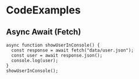 # CodeExamples

## Async Await (Fetch)
```
async function showUserInConsole() {
  const response = await fetch("data/user.json");
  const user = await response.json();
  console.log(user);
}
showUserInConsole();

```
